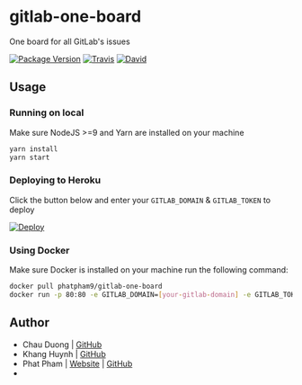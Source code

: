 # gitlab-one-board

One board for all GitLab's issues

[![Package Version](https://img.shields.io/github/package-json/v/phatpham9/gitlab-one-board.svg)]()
[![Travis](https://img.shields.io/travis/phatpham9/gitlab-one-board.svg)](https://travis-ci.org/phatpham9/gitlab-one-board)
[![David](https://img.shields.io/david/phatpham9/gitlab-one-board.svg)](https://github.com/phatpham9/gitlab-one-board)

## Usage

### Running on local

Make sure NodeJS >=9 and Yarn are installed on your machine

```bash
yarn install
yarn start
```

### Deploying to Heroku

Click the button below and enter your `GITLAB_DOMAIN` & `GITLAB_TOKEN` to deploy

[![Deploy](https://www.herokucdn.com/deploy/button.svg)](https://heroku.com/deploy)

### Using Docker

Make sure Docker is installed on your machine run the following command:

```bash
docker pull phatpham9/gitlab-one-board
docker run -p 80:80 -e GITLAB_DOMAIN=[your-gitlab-domain] -e GITLAB_TOKEN=[your-gitlab-token] phatpham9/gitlab-one-board
```

## Author

- Chau Duong | [GitHub](https://github.com/chauduong1192)
- Khang Huynh | [GitHub](https://github.com/khanghuynh92)
- Phat Pham | [Website](https://onroads.xyz) | [GitHub](https://github.com/phatpham9)
-